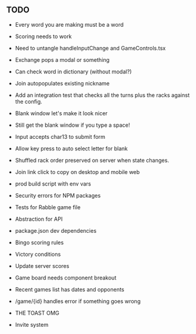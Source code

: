 ## TODO

- Every word you are making must be a word
- Scoring needs to work

- Need to untangle handleInputChange and GameControls.tsx

* Exchange pops a modal or something

* Can check word in dictionary (without modal?)

* Join autopopulates existing nickname

* Add an integration test that checks all the turns plus the racks against the config.

* Blank window let's make it look nicer
* Still get the blank window if you type a space!

* Input accepts char13 to submit form
* Allow key press to auto select letter for blank

* Shuffled rack order preserved on server when state changes.
* Join link click to copy on desktop and mobile web

* prod build script with env vars
* Security errors for NPM packages
* Tests for Rabble game file
* Abstraction for API
* package.json dev dependencies

* Bingo scoring rules
* Victory conditions
* Update server scores

* Game board needs component breakout

* Recent games list has dates and opponents
* /game/{id} handles error if something goes wrong

* THE TOAST OMG

* Invite system
